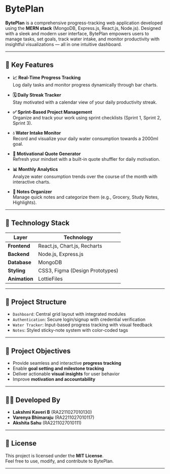 # BytePlan

**BytePlan** is a comprehensive progress-tracking web application developed using the **MERN stack** (MongoDB, Express.js, React.js, Node.js). Designed with a sleek and modern user interface, BytePlan empowers users to manage tasks, set goals, track water intake, and monitor productivity with insightful visualizations — all in one intuitive dashboard.

---

## 🚀 Key Features

- **📈 Real-Time Progress Tracking**  
  Log daily tasks and monitor progress dynamically through bar charts.

- **🗓️ Daily Streak Tracker**  
  Stay motivated with a calendar view of your daily productivity streak.

- **✅ Sprint-Based Project Management**  
  Organize and track your work using sprint checklists (Sprint 1, Sprint 2, Sprint 3).

- **💧 Water Intake Monitor**  
  Record and visualize your daily water consumption towards a 2000ml goal.

- **💬 Motivational Quote Generator**  
  Refresh your mindset with a built-in quote shuffler for daily motivation.

- **📊 Monthly Analytics**  
  Analyze water consumption trends over the course of the month with interactive charts.

- **📝 Notes Organizer**  
  Manage quick notes and categorize them (e.g., Grocery, Study Notes, Highlights).

---

## 🧱 Technology Stack

| Layer        | Technology                     |
|--------------|--------------------------------|
| **Frontend** | React.js, Chart.js, Recharts   |
| **Backend**  | Node.js, Express.js            |
| **Database** | MongoDB                        |
| **Styling**  | CSS3, Figma (Design Prototypes)|
| **Animation**| LottieFiles                     |

---

## 📂 Project Structure

- `Dashboard`: Central grid layout with integrated modules
- `Authentication`: Secure login/signup with credential verification
- `Water Tracker`: Input-based progress tracking with visual feedback
- `Notes`: Styled sticky-note system with color-coded tags

---

## 🎯 Project Objectives

- Provide seamless and interactive **progress tracking**
- Enable **goal setting and milestone tracking**
- Deliver actionable **visual insights** for user behavior
- Improve **motivation and accountability**

---

## 👩‍💻 Developed By

- **Lakshmi Kaveri B** (RA2211027010130)  
- **Varenya Bhimaraju** (RA2211027010117)  
- **Akshita Sahu** (RA2211027010111)  

---

## 📄 License

This project is licensed under the **MIT License**.  
Feel free to use, modify, and contribute to BytePlan.

---


 
 
